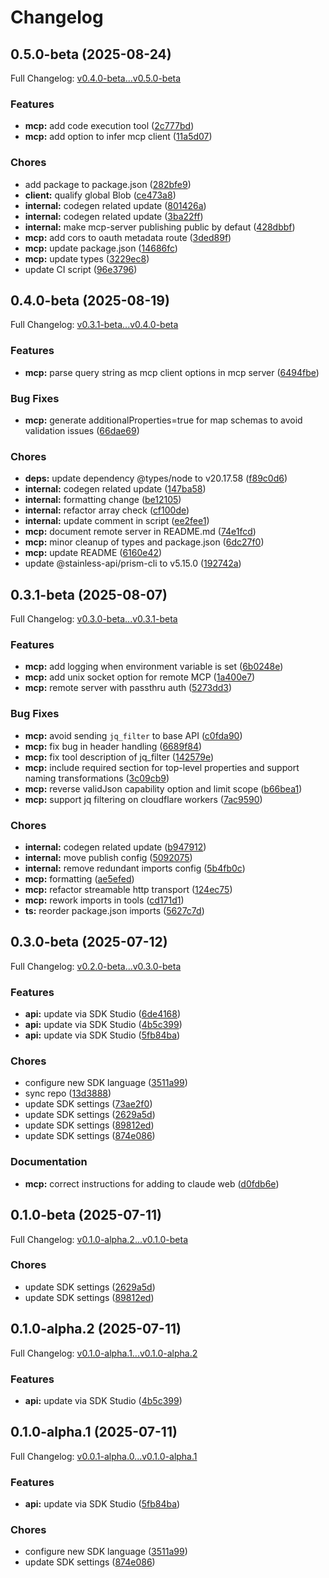 # Changelog

## 0.5.0-beta (2025-08-24)

Full Changelog: [v0.4.0-beta...v0.5.0-beta](https://github.com/andreibesleaga/ocm-sdk/compare/v0.4.0-beta...v0.5.0-beta)

### Features

* **mcp:** add code execution tool ([2c777bd](https://github.com/andreibesleaga/ocm-sdk/commit/2c777bd06e690b1a4d9e2b7abc57527e50f77dcc))
* **mcp:** add option to infer mcp client ([11a5d07](https://github.com/andreibesleaga/ocm-sdk/commit/11a5d07d983cd312fa9ad4fb4468558bc17d7337))


### Chores

* add package to package.json ([282bfe9](https://github.com/andreibesleaga/ocm-sdk/commit/282bfe9102d32eea41dee7428a7c3d19215475b0))
* **client:** qualify global Blob ([ce473a8](https://github.com/andreibesleaga/ocm-sdk/commit/ce473a881d3f43e58c6fd15881c659707eb5464d))
* **internal:** codegen related update ([801426a](https://github.com/andreibesleaga/ocm-sdk/commit/801426a3307912644cd45cab2603a62238e2b1ac))
* **internal:** codegen related update ([3ba22ff](https://github.com/andreibesleaga/ocm-sdk/commit/3ba22ff613e92e1498c8928e7848ce63bcd60449))
* **internal:** make mcp-server publishing public by defaut ([428dbbf](https://github.com/andreibesleaga/ocm-sdk/commit/428dbbf478b2052d24ea307acf3e1cce42e61036))
* **mcp:** add cors to oauth metadata route ([3ded89f](https://github.com/andreibesleaga/ocm-sdk/commit/3ded89f0d484f25ef73573e9e70d33bdc29290c1))
* **mcp:** update package.json ([14686fc](https://github.com/andreibesleaga/ocm-sdk/commit/14686fc6cc5b344027117805b038354913edac2d))
* **mcp:** update types ([3229ec8](https://github.com/andreibesleaga/ocm-sdk/commit/3229ec8c4c601f81b30d0a8b1b076fb0ed783454))
* update CI script ([96e3796](https://github.com/andreibesleaga/ocm-sdk/commit/96e37967ab60b95104e8c528cb7fa10e36867f15))

## 0.4.0-beta (2025-08-19)

Full Changelog: [v0.3.1-beta...v0.4.0-beta](https://github.com/andreibesleaga/ocm-sdk/compare/v0.3.1-beta...v0.4.0-beta)

### Features

* **mcp:** parse query string as mcp client options in mcp server ([6494fbe](https://github.com/andreibesleaga/ocm-sdk/commit/6494fbe9d5a53dd87ca8a50559ea17e460bdee2b))


### Bug Fixes

* **mcp:** generate additionalProperties=true for map schemas to avoid validation issues ([66dae69](https://github.com/andreibesleaga/ocm-sdk/commit/66dae69c4e26c899d880697ee40ba64c1e284416))


### Chores

* **deps:** update dependency @types/node to v20.17.58 ([f89c0d6](https://github.com/andreibesleaga/ocm-sdk/commit/f89c0d61bfcdf0169448d50482ac823a2045bb70))
* **internal:** codegen related update ([147ba58](https://github.com/andreibesleaga/ocm-sdk/commit/147ba58045915ae5b2cc62fc6b87d0a563c4c5e3))
* **internal:** formatting change ([be12105](https://github.com/andreibesleaga/ocm-sdk/commit/be12105d6c6cc9be7824012e1e6183ac6a5ba10b))
* **internal:** refactor array check ([cf100de](https://github.com/andreibesleaga/ocm-sdk/commit/cf100de576b5e8f329f57fe37f8241fdf621b2de))
* **internal:** update comment in script ([ee2fee1](https://github.com/andreibesleaga/ocm-sdk/commit/ee2fee1dd1143bff35a781d6651b9c9b725959cc))
* **mcp:** document remote server in README.md ([74e1fcd](https://github.com/andreibesleaga/ocm-sdk/commit/74e1fcd87def0cb3cd1c7a6ee3dc8f4941428d76))
* **mcp:** minor cleanup of types and package.json ([6dc27f0](https://github.com/andreibesleaga/ocm-sdk/commit/6dc27f0262854a3ecacd54b6b64a9a81588be12b))
* **mcp:** update README ([6160e42](https://github.com/andreibesleaga/ocm-sdk/commit/6160e42630ab816ef17f9dc458822723827cc46a))
* update @stainless-api/prism-cli to v5.15.0 ([192742a](https://github.com/andreibesleaga/ocm-sdk/commit/192742a01d8b2722bf7a87a7e4b21306fe2ca035))

## 0.3.1-beta (2025-08-07)

Full Changelog: [v0.3.0-beta...v0.3.1-beta](https://github.com/andreibesleaga/ocm-sdk/compare/v0.3.0-beta...v0.3.1-beta)

### Features

* **mcp:** add logging when environment variable is set ([6b0248e](https://github.com/andreibesleaga/ocm-sdk/commit/6b0248e4b506f12e309fbb41023aa49b0518405b))
* **mcp:** add unix socket option for remote MCP ([1a400e7](https://github.com/andreibesleaga/ocm-sdk/commit/1a400e7057fca706e55c28b215f8494285125063))
* **mcp:** remote server with passthru auth ([5273dd3](https://github.com/andreibesleaga/ocm-sdk/commit/5273dd3a4d006bdea4b4bd0ad5637f784ec5b90a))


### Bug Fixes

* **mcp:** avoid sending `jq_filter` to base API ([c0fda90](https://github.com/andreibesleaga/ocm-sdk/commit/c0fda9090cdcb42227e11e65bc086ab61e5c8235))
* **mcp:** fix bug in header handling ([6689f84](https://github.com/andreibesleaga/ocm-sdk/commit/6689f8476f9fdde262f1de94eaf80bdc685dac7c))
* **mcp:** fix tool description of jq_filter ([142579e](https://github.com/andreibesleaga/ocm-sdk/commit/142579e7e289569c93e5a12c06a0b0d0bac2d905))
* **mcp:** include required section for top-level properties and support naming transformations ([3c09cb9](https://github.com/andreibesleaga/ocm-sdk/commit/3c09cb988c36782a382ce56cc09e6d791cfb508f))
* **mcp:** reverse validJson capability option and limit scope ([b66bea1](https://github.com/andreibesleaga/ocm-sdk/commit/b66bea181cf14390e376e5e6fc8c8b696ff513c2))
* **mcp:** support jq filtering on cloudflare workers ([7ac9590](https://github.com/andreibesleaga/ocm-sdk/commit/7ac95906b7a006242b08d7deddc31d00d0d0fc53))


### Chores

* **internal:** codegen related update ([b947912](https://github.com/andreibesleaga/ocm-sdk/commit/b9479121c67e2f5b7f0af6e2968dc206233ce374))
* **internal:** move publish config ([5092075](https://github.com/andreibesleaga/ocm-sdk/commit/50920758b555aae130f436c0a5aabdcea0c7b035))
* **internal:** remove redundant imports config ([5b4fb0c](https://github.com/andreibesleaga/ocm-sdk/commit/5b4fb0c6fe3d13e1ef2f86a4ead1de9bff7f708f))
* **mcp:** formatting ([ae5efed](https://github.com/andreibesleaga/ocm-sdk/commit/ae5efed9564de047fc205f3fb5ba9288553c9b36))
* **mcp:** refactor streamable http transport ([124ec75](https://github.com/andreibesleaga/ocm-sdk/commit/124ec753517e3c92a64fda1c88972f293545d70c))
* **mcp:** rework imports in tools ([cd171d1](https://github.com/andreibesleaga/ocm-sdk/commit/cd171d16363cbb6b1634ec21f9c68cf3fe26165e))
* **ts:** reorder package.json imports ([5627c7d](https://github.com/andreibesleaga/ocm-sdk/commit/5627c7da99b5e74217cd958e777a08425e965d0b))

## 0.3.0-beta (2025-07-12)

Full Changelog: [v0.2.0-beta...v0.3.0-beta](https://github.com/andreibesleaga/ocm-sdk/compare/v0.2.0-beta...v0.3.0-beta)

### Features

* **api:** update via SDK Studio ([6de4168](https://github.com/andreibesleaga/ocm-sdk/commit/6de4168447ffca0e31a879e674100ee99b422d22))
* **api:** update via SDK Studio ([4b5c399](https://github.com/andreibesleaga/ocm-sdk/commit/4b5c3998937c2759552b038ac980297c9ea52a34))
* **api:** update via SDK Studio ([5fb84ba](https://github.com/andreibesleaga/ocm-sdk/commit/5fb84ba7afde7fbf2c8977f9ded0cb6cebfb7599))


### Chores

* configure new SDK language ([3511a99](https://github.com/andreibesleaga/ocm-sdk/commit/3511a9973b72a1ec6aa7960b22a52eb17f2a3d93))
* sync repo ([13d3888](https://github.com/andreibesleaga/ocm-sdk/commit/13d3888f491c220baf02124cd43abf1fb0138a71))
* update SDK settings ([73ae2f0](https://github.com/andreibesleaga/ocm-sdk/commit/73ae2f0bdb745072086d55474e48fb25050750da))
* update SDK settings ([2629a5d](https://github.com/andreibesleaga/ocm-sdk/commit/2629a5db640a0ee80e1d9e05b322c29bf50d8405))
* update SDK settings ([89812ed](https://github.com/andreibesleaga/ocm-sdk/commit/89812ed25e79f3198e969941b5b49d4938513ecb))
* update SDK settings ([874e086](https://github.com/andreibesleaga/ocm-sdk/commit/874e086e166ee9de56968d2e99ba4ee8eb7eff31))


### Documentation

* **mcp:** correct instructions for adding to claude web ([d0fdb6e](https://github.com/andreibesleaga/ocm-sdk/commit/d0fdb6ec8d71a17b2885e59e256913a38caaf2f8))

## 0.1.0-beta (2025-07-11)

Full Changelog: [v0.1.0-alpha.2...v0.1.0-beta](https://github.com/andreibesleaga/ocm-sdk/compare/v0.1.0-alpha.2...v0.1.0-beta)

### Chores

* update SDK settings ([2629a5d](https://github.com/andreibesleaga/ocm-sdk/commit/2629a5db640a0ee80e1d9e05b322c29bf50d8405))
* update SDK settings ([89812ed](https://github.com/andreibesleaga/ocm-sdk/commit/89812ed25e79f3198e969941b5b49d4938513ecb))

## 0.1.0-alpha.2 (2025-07-11)

Full Changelog: [v0.1.0-alpha.1...v0.1.0-alpha.2](https://github.com/andreibesleaga/ocm-sdk/compare/v0.1.0-alpha.1...v0.1.0-alpha.2)

### Features

* **api:** update via SDK Studio ([4b5c399](https://github.com/andreibesleaga/ocm-sdk/commit/4b5c3998937c2759552b038ac980297c9ea52a34))

## 0.1.0-alpha.1 (2025-07-11)

Full Changelog: [v0.0.1-alpha.0...v0.1.0-alpha.1](https://github.com/andreibesleaga/ocm-sdk/compare/v0.0.1-alpha.0...v0.1.0-alpha.1)

### Features

* **api:** update via SDK Studio ([5fb84ba](https://github.com/andreibesleaga/ocm-sdk/commit/5fb84ba7afde7fbf2c8977f9ded0cb6cebfb7599))


### Chores

* configure new SDK language ([3511a99](https://github.com/andreibesleaga/ocm-sdk/commit/3511a9973b72a1ec6aa7960b22a52eb17f2a3d93))
* update SDK settings ([874e086](https://github.com/andreibesleaga/ocm-sdk/commit/874e086e166ee9de56968d2e99ba4ee8eb7eff31))
